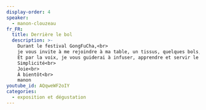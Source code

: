 ```yaml
---
display-order: 4
speaker:
  - manon-clouzeau
fr_FR:
  title: Derrière le bol
  description: >-
    Durant le festival GongFuCha,<br>
    je vous invite à me rejoindre à ma table, un tissus, quelques bols, de l'eau, du thé et du temps à diluer.<br>
    Et par la voix, je vous guiderai à infuser, apprendre et servir le breuvage de bol en bol.<br><br>
    Simplicité<br>
    Joie<br>
    À bientôt<br>
    manon
youtube_id: AQqweWF2oIY
categories:
  - exposition et dégustation
---
```

